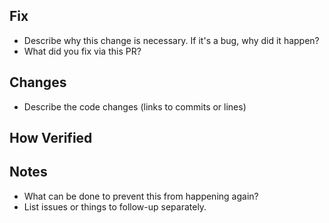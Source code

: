 ## Fix
- Describe why this change is necessary. If it's a bug, why did it happen?
- What did you fix via this PR?

## Changes
- Describe the code changes (links to commits or lines)

## How Verified

## Notes
- What can be done to prevent this from happening again?
- List issues or things to follow-up separately.
